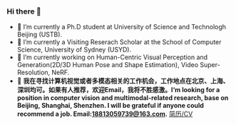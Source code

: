### Hi there 👋

- 🔭 I’m currently a Ph.D student at University of Science and Technologh Beijing (USTB).
- 🔭 I’m currently a Visiting Reserach Scholar at the School of Computer Science, University of Sydney (USYD).
- 🔭 I’m currently working on Human-Centric Visual Perception and Generation(2D/3D Human Pose and Shape Estimation), Video Super-Resolution, NeRF.
- 🔭 **我在寻找计算机视觉或者多模态相关的工作机会，工作地点在北京、上海、深圳均可。如果有人推荐，欢迎Email，我将不胜感激。I‘m looking for a position in computer vision and multimodal-related research, base on Beijing, Shanghai, Shenzhen. I will be grateful if anyone could recommend a job. Email:18813059739@163.com.** [简历/CV](https://github.com/qiuzhongwei-USTB/qiuzhongwei-USTB.github.io/blob/main/docs/resume_qiuzhongwei.pdf)


<!-- ![Zhongwei's GitHub stats](https://github-readme-stats-git-masterrstaa-rickstaa.vercel.app/api?username=qiuzhongwei-USTB&count_private=true&show_icons=true&theme=radical) -->

<!-- ![Zhongwei's GitHub stats](https://github-readme-stats.vercel.app/api?username=qiuzhongwei-USTB&count_private=true&show_icons=true&theme=radical) -->






<!--
**qiuzhongwei-USTB/qiuzhongwei-USTB** is a ✨ _special_ ✨ repository because its `README.md` (this file) appears on your GitHub profile.

Here are some ideas to get you started:

- 🔭 I’m currently working on ...
- 🌱 I’m currently learning ...
- 👯 I’m looking to collaborate on ...
- 🤔 I’m looking for help with ...
- 💬 Ask me about ...
- 📫 How to reach me: ...
- 😄 Pronouns: ...
- ⚡ Fun fact: ...
-->
